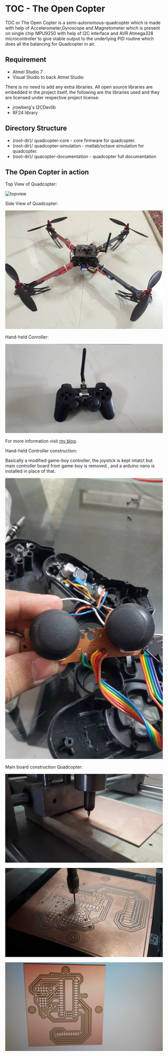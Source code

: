 # TOC - The Open Copter #

 TOC or The Open Copter is a semi-autonomous-quadcopter which is made with help of Accelerometer,Gyroscope and Magnetometer which is present on single chip MPU9250 with help of I2C interface and AVR Atmega328 microcontroller to give stable output to the underlying PID routine which does all the balancing for Quadcopter in air. 

 ## Requirement ##

* Atmel Studio 7
*  Visual Studio to back Atmel Studio

There is no need to add any extra libraries. All open source libraries are embedded in the project itself, the following are the libraries used and they are licensed under respective project license:

* jrowberg's I2CDevlib
* RF24 library

## Directory Structure ##

* (root-dir)/ quadcopter-core - core firmware for quadcopter.
* (root-dir)/ quadcopter-simulation - matlab/octave simulation for quadcopter.
* (root-dir)/ quacopter-documentation - quadcopter full documentation

## The Open Copter in action ##

Top View of Quadcopter:

![topview](The-Open-Copter/images/IMG_0174.jpg)

Side View of Quadcopter:

![sideview](/images/IMG_0292.jpg)

Hand-held Conroller:

![controller](/images/IMG_0178.jpg)

For more information visit [my blog](https://cryptecx.xyz).

Hand-held Controller construction:

Basically a modified game-boy controller, the joystick is kept intatct but main controller board from game-boy is removed , and a arduino nano is  installed in place of that.

![controller-construction](/images/IMG_0182.jpg)

Main board construction Quadcopter:

![CNC](/images/IMG_0181.jpg)


![CNC](/images/IMG_0179.jpg)


![layout](/images/IMG_0180.jpg)

